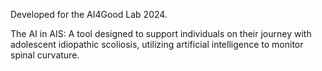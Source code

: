 Developed for the AI4Good Lab 2024.

The AI in AIS: A tool designed to support individuals on their journey with adolescent idiopathic scoliosis, utilizing artificial intelligence to monitor spinal curvature.